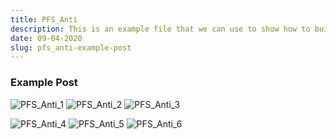 ```yaml
---
title: PFS_Anti
description: This is an example file that we can use to show how to build a post
date: 09-04-2020
slug: pfs_anti-example-post
---
```

<!-- 
    add file MetaData shown above 
    note: it has to be at the very top of the file
-->

### Example Post
<!-- images are added this way -- alt text exists within the square brackets -->
![PFS_Anti_1](../content/example_post/2009_09_14_r1p1_PfS-AntiS2_1_.png)
![PFS_Anti_2](../content/example_post/2009_09_14_r1p2_PfS-AntiS2_2_.png)
![PFS_Anti_3](../content/example_post/2009_09_14_r1p3_PfS-AntiS2_3_.png)

<!-- add an additional return to have the images show up on the next line -->
![PFS_Anti_4](../content/example_post/2009_09_14_r2p1_PfS-AntiS2_4_.png)
![PFS_Anti_5](../content/example_post/2009_09_14_r2p2_PfS-AntiS2_5_.png)
![PFS_Anti_6](../content/example_post/2009_09_14_r2p3_PfS-AntiS2_6_.png)
